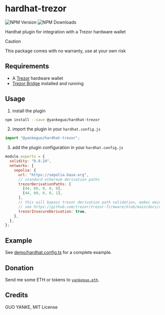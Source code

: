 # hardhat-trezor

![NPM Version](https://img.shields.io/npm/v/%40yankeguo%2Fhardhat-trezor)
![NPM Downloads](https://img.shields.io/npm/dw/%40yankeguo%2Fhardhat-trezor)

Hardhat plugin for integration with a Trezor hardware wallet

> [!CAUTION]
>
> This package comes with no warranty, use at your own risk

## Requirements

- A [Trezor](https://trezor.io/) hardware wallet
- [Trezor Bridge](https://trezor.io/learn/a/what-is-trezor-bridge) installed and running

## Usage

1. install the plugin

```bash
npm install --save @yankeguo/hardhat-trezor
```

2. import the plugin in your `hardhat.config.js`

```js
import "@yankeguo/hardhat-trezor";
```

3. add the plugin configuration in your `hardhat.config.js`

```js
module.exports = {
  solidity: "0.8.24",
  networks: {
    sepolia: {
      url: "https://sepolia.base.org",
      // standard ethereum derivation paths
      trezorDerivationPaths: [
        [44, 60, 0, 0, 0],
        [44, 60, 0, 0, 1],
      ],
      // this will bypass trezor derivation path validation, makes mainnet addresses usable on testnet
      // see https://github.com/trezor/trezor-firmware/blob/main/docs/common/ethereum-definitions.md
      trezorInsecureDerivation: true,
    },
  },
};
```

## Example

See [demo/hardhat.config.ts](./demo/hardhat.config.ts) for a complete example.

## Donation

Send me some ETH or tokens to [`yankeguo.eth`](https://app.ens.domains/yankeguo.eth).

## Credits

GUO YANKE, MIT License
